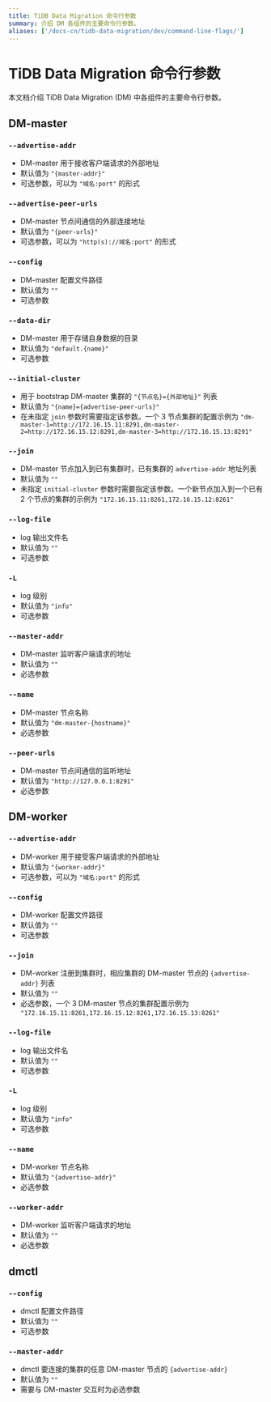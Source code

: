 ```yaml
---
title: TiDB Data Migration 命令行参数
summary: 介绍 DM 各组件的主要命令行参数。
aliases: ['/docs-cn/tidb-data-migration/dev/command-line-flags/']
---
```


# TiDB Data Migration 命令行参数

本文档介绍 TiDB Data Migration (DM) 中各组件的主要命令行参数。

## DM-master

### `--advertise-addr`

- DM-master 用于接收客户端请求的外部地址
- 默认值为 `"{master-addr}"`
- 可选参数，可以为 `"域名:port"` 的形式

### `--advertise-peer-urls`

- DM-master 节点间通信的外部连接地址
- 默认值为 `"{peer-urls}"`
- 可选参数，可以为 `"http(s)://域名:port"` 的形式

### `--config`

- DM-master 配置文件路径
- 默认值为 `""`
- 可选参数

### `--data-dir`

- DM-master 用于存储自身数据的目录
- 默认值为 `"default.{name}"`
- 可选参数

### `--initial-cluster`

- 用于 bootstrap DM-master 集群的 `"{节点名}={外部地址}"` 列表
- 默认值为 `"{name}={advertise-peer-urls}"`
- 在未指定 `join` 参数时需要指定该参数。一个 3 节点集群的配置示例为 `"dm-master-1=http://172.16.15.11:8291,dm-master-2=http://172.16.15.12:8291,dm-master-3=http://172.16.15.13:8291"`

### `--join`

- DM-master 节点加入到已有集群时，已有集群的 `advertise-addr` 地址列表
- 默认值为 `""`
- 未指定 `initial-cluster` 参数时需要指定该参数。一个新节点加入到一个已有 2 个节点的集群的示例为 `"172.16.15.11:8261,172.16.15.12:8261"`

### `--log-file`

- log 输出文件名
- 默认值为 `""`
- 可选参数

### `-L`

- log 级别
- 默认值为 `"info"`
- 可选参数

### `--master-addr`

- DM-master 监听客户端请求的地址
- 默认值为 `""`
- 必选参数

### `--name`

- DM-master 节点名称
- 默认值为 `"dm-master-{hostname}"`
- 必选参数

### `--peer-urls`

- DM-master 节点间通信的监听地址
- 默认值为 `"http://127.0.0.1:8291"`
- 必选参数

## DM-worker

### `--advertise-addr`

- DM-worker 用于接受客户端请求的外部地址
- 默认值为 `"{worker-addr}"`
- 可选参数，可以为 `"域名:port"` 的形式

### `--config`

- DM-worker 配置文件路径
- 默认值为 `""`
- 可选参数

### `--join`

- DM-worker 注册到集群时，相应集群的 DM-master 节点的 `{advertise-addr}` 列表
- 默认值为 `""`
- 必选参数，一个 3 DM-master 节点的集群配置示例为 `"172.16.15.11:8261,172.16.15.12:8261,172.16.15.13:8261"`

### `--log-file`

- log 输出文件名
- 默认值为 `""`
- 可选参数

### `-L`

- log 级别
- 默认值为 `"info"`
- 可选参数

### `--name`

- DM-worker 节点名称
- 默认值为 `"{advertise-addr}"`
- 必选参数

### `--worker-addr`

- DM-worker 监听客户端请求的地址
- 默认值为 `""`
- 必选参数

## dmctl

### `--config`

- dmctl 配置文件路径
- 默认值为 `""`
- 可选参数

### `--master-addr`

- dmctl 要连接的集群的任意 DM-master 节点的 `{advertise-addr}`
- 默认值为 `""`
- 需要与 DM-master 交互时为必选参数
